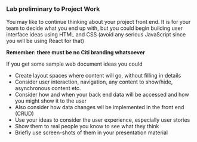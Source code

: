### Lab preliminary to Project Work

You may like to continue thinking about your project front end. It is for your team to decide what you end up with, but you could begin building user interface ideas using HTML and CSS (avoid any serious JavaScript since you will be using React for that)

**Remember: there must be no Citi branding whatsoever**

If you get some sample web document ideas you could
* Create layout spaces where content will go, without filling in details
* Consider user interaction, navigation, any content to show/hide, asynchronous content etc.
* Consider how and when your back end data will be accessed and how you might show it to the user
* Also consider how data changes wil be implemented in the front end (CRUD) 
* Use your ideas to consider the user experience, especially user stories
* Show them to real people you know to see what they think
* Briefly use screen-shots of them in your presentation material 